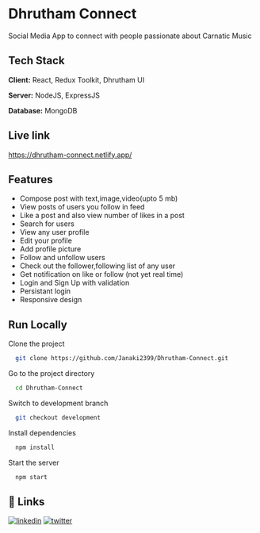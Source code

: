 
# Dhrutham Connect

Social Media App to connect with people passionate about Carnatic Music



## Tech Stack

**Client:** React, Redux Toolkit, Dhrutham UI 

**Server:** NodeJS, ExpressJS

**Database:** MongoDB

  
## Live link

https://dhrutham-connect.netlify.app/

  
## Features

- Compose post with text,image,video(upto 5 mb)
- View posts of users you follow in feed
- Like a post and also view number of likes in a post
- Search for users
- View any user profile
- Edit your profile 
- Add profile picture
- Follow and unfollow users
- Check out the follower,following list of any user
- Get notification on like or follow (not yet real time)
- Login and Sign Up with validation
- Persistant login
- Responsive design

  
## Run Locally

Clone the project

```bash
  git clone https://github.com/Janaki2399/Dhrutham-Connect.git
```

Go to the project directory

```bash
  cd Dhrutham-Connect
```

Switch to development branch
```bash
  git checkout development
```

Install dependencies

```bash
  npm install
```

Start the server

```bash
  npm start
```

  
## 🔗 Links
[![linkedin](https://img.shields.io/badge/linkedin-0A66C2?style=for-the-badge&logo=linkedin&logoColor=white)](https://www.linkedin.com/in/janaki2399/)
[![twitter](https://img.shields.io/badge/twitter-1DA1F2?style=for-the-badge&logo=twitter&logoColor=white)](https://twitter.com/Janaki2399)

  